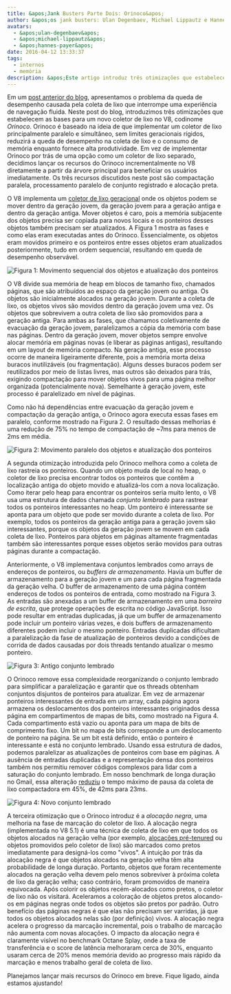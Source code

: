 ```yaml
---
title: &apos;Jank Busters Parte Dois: Orinoco&apos;
author: &apos;os jank busters: Ulan Degenbaev, Michael Lippautz e Hannes Payer&apos;
avatars:
  - &apos;ulan-degenbaev&apos;
  - &apos;michael-lippautz&apos;
  - &apos;hannes-payer&apos;
date: 2016-04-12 13:33:37
tags:
  - internos
  - memória
description: &apos;Este artigo introduz três otimizações que estabelecem as bases para um novo coletor de lixo no V8, codinome Orinoco.&apos;
---
```

Em um [post anterior do blog](/blog/jank-busters), apresentamos o problema da queda de desempenho causada pela coleta de lixo que interrompe uma experiência de navegação fluida. Neste post do blog, introduzimos três otimizações que estabelecem as bases para um novo coletor de lixo no V8, codinome _Orinoco_. Orinoco é baseado na ideia de que implementar um coletor de lixo principalmente paralelo e simultâneo, sem limites geracionais rígidos, reduzirá a queda de desempenho na coleta de lixo e o consumo de memória enquanto fornece alta produtividade. Em vez de implementar Orinoco por trás de uma opção como um coletor de lixo separado, decidimos lançar os recursos do Orinoco incrementalmente no V8 diretamente a partir da árvore principal para beneficiar os usuários imediatamente. Os três recursos discutidos neste post são compactação paralela, processamento paralelo de conjunto registrado e alocação preta.

<!--truncate-->
O V8 implementa um [coletor de lixo geracional](https://en.wikipedia.org/wiki/Garbage_collection_(computer_science)#Generational) onde os objetos podem se mover dentro da geração jovem, da geração jovem para a geração antiga e dentro da geração antiga. Mover objetos é caro, pois a memória subjacente dos objetos precisa ser copiada para novos locais e os ponteiros desses objetos também precisam ser atualizados. A Figura 1 mostra as fases e como elas eram executadas antes do Orinoco. Essencialmente, os objetos eram movidos primeiro e os ponteiros entre esses objetos eram atualizados posteriormente, tudo em ordem sequencial, resultando em queda de desempenho observável.

![Figura 1: Movimento sequencial dos objetos e atualização dos ponteiros](/_img/orinoco/sequential.png)

O V8 divide sua memória de heap em blocos de tamanho fixo, chamados páginas, que são atribuídos ao espaço da geração jovem ou antiga. Os objetos são inicialmente alocados na geração jovem. Durante a coleta de lixo, os objetos vivos são movidos dentro da geração jovem uma vez. Os objetos que sobrevivem a outra coleta de lixo são promovidos para a geração antiga. Para ambas as fases, que chamamos coletivamente de evacuação da geração jovem, paralelizamos a cópia da memória com base nas páginas. Dentro da geração jovem, mover objetos sempre envolve alocar memória em páginas novas (e liberar as páginas antigas), resultando em um layout de memória compacto. Na geração antiga, esse processo ocorre de maneira ligeiramente diferente, pois a memória morta deixa buracos inutilizáveis (ou fragmentação). Alguns desses buracos podem ser reutilizados por meio de listas livres, mas outros são deixados para trás, exigindo compactação para mover objetos vivos para uma página melhor organizada (potencialmente nova). Semelhante à geração jovem, este processo é paralelizado em nível de páginas.

Como não há dependências entre evacuação da geração jovem e compactação da geração antiga, o Orinoco agora executa essas fases em paralelo, conforme mostrado na Figura 2. O resultado dessas melhorias é uma redução de 75% no tempo de compactação de ~7ms para menos de 2ms em média.

![Figura 2: Movimento paralelo dos objetos e atualização dos ponteiros](/_img/orinoco/parallel.png)

A segunda otimização introduzida pelo Orinoco melhora como a coleta de lixo rastreia os ponteiros. Quando um objeto muda de local no heap, o coletor de lixo precisa encontrar todos os ponteiros que contêm a localização antiga do objeto movido e atualizá-los com a nova localização. Como iterar pelo heap para encontrar os ponteiros seria muito lento, o V8 usa uma estrutura de dados chamada _conjunto lembrado_ para rastrear todos os ponteiros interessantes no heap. Um ponteiro é interessante se aponta para um objeto que pode ser movido durante a coleta de lixo. Por exemplo, todos os ponteiros da geração antiga para a geração jovem são interessantes, porque os objetos da geração jovem se movem em cada coleta de lixo. Ponteiros para objetos em páginas altamente fragmentadas também são interessantes porque esses objetos serão movidos para outras páginas durante a compactação.

Anteriormente, o V8 implementava conjuntos lembrados como arrays de endereços de ponteiros, ou _buffers de armazenamento_. Havia um buffer de armazenamento para a geração jovem e um para cada página fragmentada da geração velha. O buffer de armazenamento de uma página contém endereços de todos os ponteiros de entrada, como mostrado na Figura 3. As entradas são anexadas a um buffer de armazenamento em uma _barreira de escrita_, que protege operações de escrita no código JavaScript. Isso pode resultar em entradas duplicadas, já que um buffer de armazenamento pode incluir um ponteiro várias vezes, e dois buffers de armazenamento diferentes podem incluir o mesmo ponteiro. Entradas duplicadas dificultam a paralelização da fase de atualização de ponteiros devido a condições de corrida de dados causadas por dois threads tentando atualizar o mesmo ponteiro.

![Figura 3: Antigo conjunto lembrado](/_img/orinoco/old-remembered-set.png)

O Orinoco remove essa complexidade reorganizando o conjunto lembrado para simplificar a paralelização e garantir que os threads obtenham conjuntos disjuntos de ponteiros para atualizar. Em vez de armazenar ponteiros interessantes de entrada em um array, cada página agora armazena os deslocamentos dos ponteiros interessantes originados dessa página em compartimentos de mapas de bits, como mostrado na Figura 4. Cada compartimento está vazio ou aponta para um mapa de bits de comprimento fixo. Um bit no mapa de bits corresponde a um deslocamento de ponteiro na página. Se um bit está definido, então o ponteiro é interessante e está no conjunto lembrado. Usando essa estrutura de dados, podemos paralelizar as atualizações de ponteiros com base em páginas. A ausência de entradas duplicadas e a representação densa dos ponteiros também nos permitiu remover códigos complexos para lidar com a saturação do conjunto lembrado. Em nosso benchmark de longa duração no Gmail, essa alteração [reduziu](https://drive.google.com/file/d/0BxRQ51WfVicyMk9nYUk5YVY1VjQ/view) o tempo máximo de pausa da coleta de lixo compactadora em 45%, de 42ms para 23ms.

![Figura 4: Novo conjunto lembrado](/_img/orinoco/new-remembered-set.png)

A terceira otimização que o Orinoco introduz é a _alocação negra_, uma melhoria na fase de marcação do coletor de lixo. A alocação negra (implementada no V8 5.1) é uma técnica de coleta de lixo em que todos os objetos alocados na geração velha (por exemplo, [alocações pré-tenured](http://research.google.com/pubs/pub43823.html) ou objetos promovidos pelo coletor de lixo) são marcados como pretos imediatamente para designá-los como "vivos". A intuição por trás da alocação negra é que objetos alocados na geração velha têm alta probabilidade de longa duração. Portanto, objetos que foram recentemente alocados na geração velha devem pelo menos sobreviver à próxima coleta de lixo da geração velha; caso contrário, foram promovidos de maneira equivocada. Após colorir os objetos recém-alocados como pretos, o coletor de lixo não os visitará. Aceleramos a coloração de objetos pretos alocando-os em páginas negras onde todos os objetos são pretos por padrão. Outro benefício das páginas negras é que elas não precisam ser varridas, já que todos os objetos alocados nelas são (por definição) vivos. A alocação negra acelera o progresso da marcação incremental, pois o trabalho de marcação não aumenta com novas alocações. O impacto da alocação negra é claramente visível no benchmark Octane Splay, onde a taxa de transferência e o score de latência melhoraram cerca de 30%, enquanto usaram cerca de 20% menos memória devido ao progresso mais rápido da marcação e menos trabalho geral de coleta de lixo.

Planejamos lançar mais recursos do Orinoco em breve. Fique ligado, ainda estamos ajustando!
